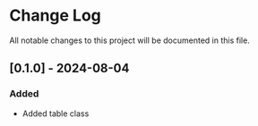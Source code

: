 # Change Log
All notable changes to this project will be documented in this file.

## [0.1.0] - 2024-08-04
### Added
- Added table class